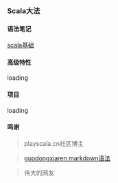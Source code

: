 ###  Scala大法 ###
 
#### 语法笔记 #### 

[scala基础](https://github.com/jxnu-liguobin/Java-Learning-Summary/blob/master/src/cn/edu/jxnu/scala/basic/scalaBasic.md)

#### 高级特性 ####

loading

#### 项目 ####

loading

#### 鸣谢 ####

>playscala.cn社区博主

>[guodongxiaren markdown语法 ](https://github.com/guodongxiaren/README/blob/master/README.md)

>伟大的网友


